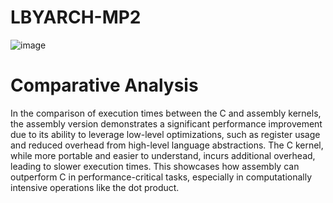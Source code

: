# LBYARCH-MP2

![image](https://github.com/user-attachments/assets/bc2469f6-4e7b-418c-9712-bc25ad18805c)

# Comparative Analysis 

In the comparison of execution times between the C and assembly kernels, the assembly version demonstrates a significant performance improvement due to its ability to leverage low-level optimizations, such as register usage and reduced overhead from high-level language abstractions. The C kernel, while more portable and easier to understand, incurs additional overhead, leading to slower execution times. This showcases how assembly can outperform C in performance-critical tasks, especially in computationally intensive operations like the dot product.
